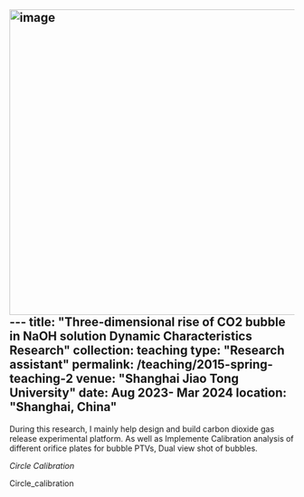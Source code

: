 <img width="540" alt="image" src="https://github.com/user-attachments/assets/7e8711f9-a780-416c-ad9a-94b9e65885ed">---
title: "Three-dimensional rise of CO2 bubble in NaOH solution Dynamic Characteristics Research"
collection: teaching
type: "Research assistant"
permalink: /teaching/2015-spring-teaching-2
venue: "Shanghai Jiao Tong University"
date:  Aug 2023- Mar 2024 
location: "Shanghai, China"
---

During this research, I mainly help design and build carbon dioxide gas release experimental platform.
As well as Implemente Calibration analysis of different orifice plates for bubble PTVs, Dual view shot of bubbles.

_Circle Calibration_

Circle_calibration
